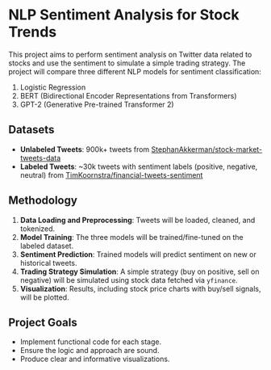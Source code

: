 # NLP Sentiment Analysis for Stock Trends

This project aims to perform sentiment analysis on Twitter data related to stocks and use the sentiment to simulate a simple trading strategy. The project will compare three different NLP models for sentiment classification:

1.  Logistic Regression
2.  BERT (Bidirectional Encoder Representations from Transformers)
3.  GPT-2 (Generative Pre-trained Transformer 2)

## Datasets

-   **Unlabeled Tweets**: 900k+ tweets from [StephanAkkerman/stock-market-tweets-data](https://huggingface.co/datasets/StephanAkkerman/stock-market-tweets-data)
-   **Labeled Tweets**: ~30k tweets with sentiment labels (positive, negative, neutral) from [TimKoornstra/financial-tweets-sentiment](https://huggingface.co/datasets/TimKoornstra/financial-tweets-sentiment)

## Methodology

1.  **Data Loading and Preprocessing**: Tweets will be loaded, cleaned, and tokenized.
2.  **Model Training**: The three models will be trained/fine-tuned on the labeled dataset.
3.  **Sentiment Prediction**: Trained models will predict sentiment on new or historical tweets.
4.  **Trading Strategy Simulation**: A simple strategy (buy on positive, sell on negative) will be simulated using stock data fetched via `yfinance`.
5.  **Visualization**: Results, including stock price charts with buy/sell signals, will be plotted.

## Project Goals

-   Implement functional code for each stage.
-   Ensure the logic and approach are sound.
-   Produce clear and informative visualizations. 
